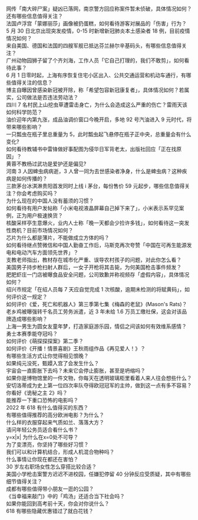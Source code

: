 网传「南大碎尸案」疑凶已落网，南京警方回应称案件暂未侦破，具体情况如何？还有哪些信息值得关注？  
法国卢浮宫「蒙娜丽莎」画像被扔蛋糕，如何看待游客对展品的「伤害」行为？  
5 月 30 日北京出现突发疫情，0-15 时新增新冠肺炎本土感染者 18 例，目前疫情情况如何？  
来自美国、德国和法国的四艘军舰已抵达芬兰赫尔辛基码头，有哪些信息值得关注？  
广州动物园狮子留了个齐刘海，工作人员「它自己打理的，我们不敢剪」，如何看待此事？  
6 月 1 日零时起，上海有序恢复住宅小区出入、公共交通运营和机动车通行，有哪些值得关注的信息？  
博主自曝因曾感染新冠被开除，称「希望包容新冠康复者」，具体情况如何？若属实，公司做法是否违法劳动法？  
四川 7 名村民上山挖虫草遭雷击身亡，为什么会造成这么严重的伤亡？雷雨天该如何科学防范？  
油价迎年内第九涨，成品油调价窗口今晚开启，多地 92 号汽油进入 9 元时代，将带来哪些影响？  
一只瓢虫在瓶子里总重量为 5，此时瓢虫起飞悬停在瓶子正中央，总重量会有什么变化?  
如何看待教辅书中雷锋做好事配图为侵华日军背老太，出版社回应「正在找原因」？  
黄蓉不教杨过武功是爱护还是偏见?  
河南 3 人因蜱虫病病逝，3 人曾一同为去世感染者净身，什么是蜱虫病？这种疾病是如何传播的？  
三款茅台冰淇淋贵阳首发同时上线 i 茅台，每份售价 59 元起步，哪些信息值得关注？你会考虑购买吗？  
为什么现在的中国人没有蓄须的习惯？  
如何看待有用户发帖称「小米电视液晶屏幕自己掉下来了」，小米表示系罕见案例，正为用户极速换货？  
核酸采样亭生意爆火，业内人士称「晚一天都会少捡许多钱」，如何看待这一突发性商机？目前市场情况如何？  
芯片为什么都是薄片，不能做成立方体的吗？  
如何看待继点赞微信和中国人勤奋工作后，马斯克再次夸赞「中国在可再生能源发电和电动汽车方面领先世界」？  
支教老师指出，教材存在城市化严重、误导农村孩子的问题，对此你怎么看？  
美国男子持步枪扫射人群后，一女子开枪将其击毙，为何美国枪击事件频发？  
肥肥虾庄一门店被曝食品安全问题，公司致歉并称视频存「虚假内容」，具体情况如何？  
绍兴市规定「在绍人员每 7 天应自觉完成 1 次核酸，逾期未检测的将赋黄码」，如何评价这一规定？  
如何评价《爱，死亡和机器人》第三季第七集《梅森的老鼠》(Mason's Rats)？  
老乡鸡被曝强转千名员工劳务派遣，近 3 年未给 1.6 万员工缴社保，这会对该品牌造成哪些影响？  
上海一男生为圆女友童年梦，打造家庭游乐园，情侣之间该如何有效维系感情？  
勇士本赛季能夺冠吗？  
如何评价《萌探探探案》第二季？  
如何评价《开播！情景喜剧》王秋雨组作品《再见爱人！》？  
有哪些生活方式让你觉得相见恨晚？  
如果纯元没死，甄嬛入宫了会发生什么？  
宇宙会一直膨胀下去吗？未来它会停止膨胀，甚至是坍缩吗？  
如果你是博物馆里的一件文物，你每天在透明玻璃柜里看着人来人往会想些什么？  
安切洛蒂成为史上第一位四次率队夺得欧冠冠军的主帅，做到这一点有多不容易？  
你看好《诡秘之主 2》吗？  
能推荐一下重口恐怖的电影吗？  
2022 年 618 有什么值得买的东西？  
有哪些值得推荐的高分欧洲电影？为什么？  
什么样的衣服穿起来气质如兰、落落大方？  
请问年轻公务员适合看什么书？  
y=x|x| 为什么在x=0处不可导？  
为了变漂亮，你坚持了哪些好习惯？  
我们可以和计算机结合，形成人机混合物种吗？  
什么事情让你现在都还在害怕？  
30 岁左右职场女性怎么穿搭比较合适？  
美国小学枪击案警方迟迟不进校园，任嫌犯停留 40 分钟反应受质疑，其中有哪些细节值得关注？  
成都有哪些值得带小朋友一逛的公园？  
《当幸福来敲门》中的「鸡汤」还适合当下社会吗？  
如果你能回到高考前十天，你会对你说什么？  
618 有哪些隐藏优惠错过了就白花钱？  
